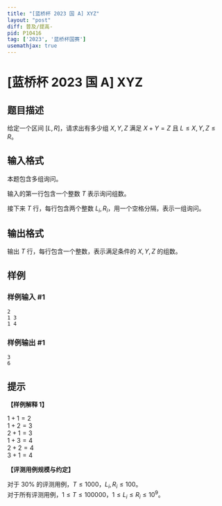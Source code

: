 ```yaml
---
title: "[蓝桥杯 2023 国 A] XYZ"
layout: "post"
diff: 普及/提高-
pid: P10416
tag: ['2023', '蓝桥杯国赛']
usemathjax: true
---
```


# [蓝桥杯 2023 国 A] XYZ
## 题目描述

给定一个区间 $[L,R]$，请求出有多少组 $X,Y,Z$ 满足 $X+Y=Z$ 且 $L\le X,Y,Z\le R$。
## 输入格式

本题包含多组询问。

输入的第一行包含一个整数 $T$ 表示询问组数。

接下来 $T$ 行，每行包含两个整数 $L_i,R_i$，用一个空格分隔，表示一组询问。
## 输出格式

输出 $T$ 行，每行包含一个整数，表示满足条件的 $X,Y,Z$ 的组数。
## 样例

### 样例输入 #1
```
2
1 3
1 4
```
### 样例输出 #1
```
3
6

```
## 提示

**【样例解释 1】**

$1+1=2$  
$1+2=3$  
$2+1=3$  
$1+3=4$  
$2+2=4$  
$3+1=4$

**【评测用例规模与约定】**

对于 $30\%$ 的评测用例，$T\le 1000$，$L_i,R_i\le 100$。  
对于所有评测用例，$1\le T\le 100000$，$1\le L_i\le R_i\le 10^9$。
